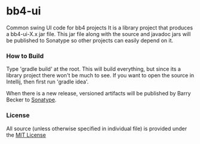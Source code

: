 # bb4-ui

Common swing UI code for bb4 projects
It is a library project that produces a bb4-ui-X.x jar file.
This jar file along with the source and javadoc jars will be published to Sonatype so
other projects can easily depend on it.

### How to Build
Type 'gradle build' at the root. This will build everything, but since its a library project there won't be much to see.
If you want to open the source in Intellij, then first run 'gradle idea'.

When there is a new release, versioned artifacts will be published by Barry Becker to [Sonatype](https://oss.sonatype.org).

### License
All source (unless otherwise specified in individual file) is provided under the [MIT License](http://www.opensource.org/licenses/MIT)




